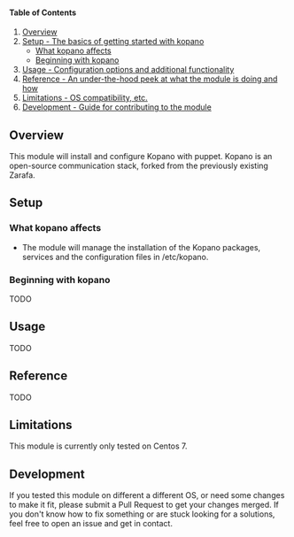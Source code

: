 #### Table of Contents

1. [Overview](#overview)
2. [Setup - The basics of getting started with kopano](#setup)
    * [What kopano affects](#what-kopano-affects)
    * [Beginning with kopano](#beginning-with-kopano)
3. [Usage - Configuration options and additional functionality](#usage)
4. [Reference - An under-the-hood peek at what the module is doing and how](#reference)
5. [Limitations - OS compatibility, etc.](#limitations)
6. [Development - Guide for contributing to the module](#development)

## Overview

This module will install and configure Kopano with puppet. Kopano is an open-source communication stack, forked from the previously existing Zarafa.

## Setup

### What kopano affects

* The module will manage the installation of the Kopano packages, services and the configuration files in /etc/kopano.


### Beginning with kopano

TODO

## Usage

TODO

## Reference

TODO

## Limitations

This module is currently only tested on Centos 7.

## Development

If you tested this module on different a different OS, or need some changes to make it fit, please submit a Pull Request to get your changes merged. If you don't know how to fix something or are stuck looking for a solutions, feel free to open an issue and get in contact.
